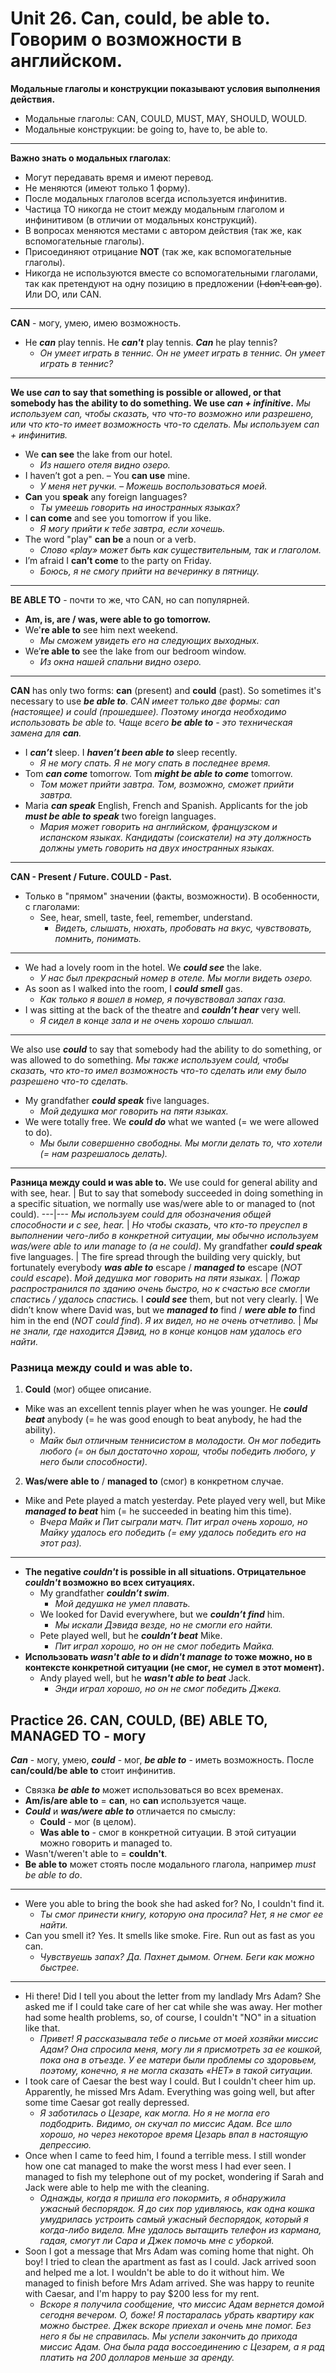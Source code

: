 # Unit 26. Can, could, be able to. Говорим о возможности в английском.

__Модальные глаголы и конструкции показывают условия выполнения действия.__
- Модальные глаголы: CAN, COULD, MUST, MAY, SHOULD, WOULD.
- Модальные конструкции: be going to, have to, be able to.

---
__Важно знать о модальных глаголах__:
- Могут передавать время и имеют перевод.
- Не меняются (имеют только 1 форму).
- После модальных глаголов всегда используется инфинитив.
- Частица TO никогда не стоит между модальным глаголом и инфинитивом (в отличии от модальных конструкций).
- В вопросах меняются местами с автором действия (так же, как вспомогательные глаголы).
- Присоединяют отрицание __NOT__ (так же, как вспомогательные глаголы).
- Никогда не используются вместе со вспомогательными глаголами, так как претендуют на одну позицию в предложении (~~I don't can go~~). Или DO, или CAN.

---
__CAN__ - могу, умею, имею возможность.
- He __*can*__ play tennis. He __*can't*__ play tennis. __*Can*__ he play tennis?
    - *Он умеет играть в теннис. Он не умеет играть в теннис. Он умеет играть в теннис?*

---
__We use *can* to say that something is possible or allowed, or that somebody has the ability to do something. We use *can + infinitive*.__ *Мы используем can, чтобы сказать, что что-то возможно или разрешено, или что кто-то имеет возможность что-то сделать. Мы используем can + инфинитив.*
- We __can see__ the lake from our hotel.
    - *Из нашего отеля видно озеро.*
- I haven’t got a pen. – You __can use__ mine.
    - *У меня нет ручки. – Можешь воспользоваться моей.*
- __Can__ you __speak__ any foreign languages?
    - *Ты умеешь говорить на иностранных языках?*
- I __can come__ and see you tomorrow if you like.
    - *Я могу прийти к тебе завтра, если хочешь.*
- The word "play" __can be__ a noun or a verb.
    - *Слово «play» может быть как существительным, так и глаголом.*
- I’m afraid I __can’t come__ to the party on Friday.
    - *Боюсь, я не смогу прийти на вечеринку в пятницу.*

---
__BE ABLE TO__ - почти то же, что CAN, но can популярней.
- __Am, is, are / was, were able to go tomorrow.__
- We'__re able to__ see him next weekend.
    - *Мы сможем увидеть его на следующих выходных.*
- We’__re able to__ see the lake from our bedroom window.
    - *Из окна нашей спальни видно озеро.*

---
__CAN__ has only two forms: __can__ (present) and __could__ (past). So sometimes it's necessary to use __*be able to*__. *CAN имеет только две формы: can (настоящее) и could (прошедшее). Поэтому иногда необходимо использовать be able to. Чаще всего __be able to__ - это техническая замена для __can__.*
- I __*can’t*__ sleep. I __*haven’t been able to*__ sleep recently.
    - *Я не могу спать. Я не могу спать в последнее время.*
- Tom __*can come*__ tomorrow. Tom __*might be able to come*__ tomorrow.
    - *Том может прийти завтра. Том, возможно, сможет прийти завтра.*
- Maria __*can speak*__ English, French and Spanish. Applicants for the job __*must be able to speak*__ two foreign languages.
    - *Мария может говорить на английском, французском и испанском языках. Кандидаты (соискатели) на эту должность должны уметь говорить на двух иностранных языках.*

---
__CAN - Present / Future. COULD - Past.__
- Только в "прямом" значении (факты, возможности). В особенности, с глаголами:
    - See, hear, smell, taste, feel, remember, understand.
        - *Видеть, слышать, нюхать, пробовать на вкус, чувствовать, помнить, понимать.*

---
- We had a lovely room in the hotel. We __*could see*__ the lake.
    - *У нас был прекрасный номер в отеле. Мы могли видеть озеро.*
- As soon as I walked into the room, I __*could smell*__ gas.
    - *Как только я вошел в номер, я почувствовал запах газа.*
- I was sitting at the back of the theatre and __*couldn’t hear*__ very well.
    - *Я сидел в конце зала и не очень хорошо слышал.*

---
We also use __*could*__ to say that somebody had the ability to do something, or was allowed to do something. *Мы также используем could, чтобы сказать, что кто-то имел возможность что-то сделать или ему было разрешено что-то сделать.*
- My grandfather __*could speak*__ five languages.
    - *Мой дедушка мог говорить на пяти языках.*
- We were totally free. We __*could do*__ what we wanted (= we were allowed to do).
    - *Мы были совершенно свободны. Мы могли делать то, что хотели (= нам разрешалось делать).*

---
__Разница между could и was able to.__
We use could for general ability and with see, hear. | But to say that somebody succeeded in doing something in a specific situation, we normally use was/were able to or managed to (not could).
---|---
*Мы используем could для обозначения общей способности и с see, hear.* | *Но чтобы сказать, что кто-то преуспел в выполнении чего-либо в конкретной ситуации, мы обычно используем was/were able to или manage to (а не could).*
My grandfather __*could speak*__ five languages. | The fire spread through the building very quickly, but fortunately everybody __*was able to*__ escape / __*managed to*__ escape (*NOT could escape*).
*Мой дедушка мог говорить на пяти языках.* | *Пожар распространился по зданию очень быстро, но к счастью все смогли спастись / удалось спастись.*
I __*could see*__ them, but not very clearly. | We didn’t know where David was, but we __*managed to*__ find / __*were able to*__ find him in the end (*NOT could find*).
*Я их видел, но не очень отчетливо.* | *Мы не знали, где находится Дэвид, но в конце концов нам удалось его найти.*

### Разница между could и was able to.
1. __Could__ (мог) общее описание.
- Mike was an excellent tennis player when he was younger. He __*could beat*__ anybody (= he was good enough to beat anybody, he had the ability).
    - *Майк был отличным теннисистом в молодости. Он мог победить любого (= он был достаточно хорош, чтобы победить любого, у него были способности).*
2. __Was/were able to__ / __managed to__ (смог) в конкретном случае.
- Mike and Pete played a match yesterday. Pete played very well, but Mike __*managed to beat*__ him (= he succeeded in beating him this time).
    - *Вчера Майк и Пит сыграли матч. Пит играл очень хорошо, но Майку удалось его победить (= ему удалось победить его на этот раз).*

---
- __The negative *couldn't* is possible in all situations. Отрицательное *couldn't* возможно во всех ситуациях.__
    - My grandfather __*couldn’t swim*__.
        - *Мой дедушка не умел плавать.*
    - We looked for David everywhere, but we __*couldn’t find*__ him.
        - *Мы искали Дэвида везде, но не смогли его найти.*
    - Pete played well, but he __*couldn’t beat*__ Mike.
        - *Пит играл хорошо, но он не смог победить Майка.*
- __Использовать *wasn't able to* и *didn't manage to* тоже можно, но в контексте конкретной ситуации (не смог, не сумел в этот момент).__
    - Andy played well, but he __*wasn't able to beat*__ Jack.
        - *Энди играл хорошо, но он не смог победить Джека.*

## Practice 26. CAN, COULD, (BE) ABLE TO, MANAGED TO - могу

__*Can*__ - могу, умею, __*could*__ - мог, __*be able to*__ - иметь возможность. После __can/could/be able to__ стоит инфинитив.
- Связка __*be able to*__ может использоваться во всех временах.
- __Am/is/are able to__ = __can__, но __can__ используется чаще.
- __*Could*__ и __*was/were able to*__ отличается по смыслу:
    - __Could__ - мог (в целом).
    - __Was able to__ - смог в конкретной ситуации. В этой ситуации можно говорить и managed to.
- Wasn't/weren't able to = __couldn't__.
- __Be able to__ может стоять после модального глагола, например *must be able to do*.

---
- Were you able to bring the book she had asked for? No, I couldn't find it.
    - *Ты смог принести книгу, которую она просила? Нет, я не смог ее найти.*
- Can you smell it? Yes. It smells like smoke. Fire. Run out as fast as you can.
    - *Чувствуешь запах? Да. Пахнет дымом. Огнем. Беги как можно быстрее.*

---
- Hi there! Did I tell you about the letter from my landlady Mrs Adam? She asked me if I could take care of her cat while she was away. Her mother had some health problems, so, of course, I couldn't "NO" in a situation like that.
    - *Привет! Я рассказывала тебе о письме от моей хозяйки миссис Адам? Она спросила меня, могу ли я присмотреть за ее кошкой, пока она в отъезде. У ее матери были проблемы со здоровьем, поэтому, конечно, я не могла сказать «НЕТ» в такой ситуации.*
- I took care of Caesar the best way I could. But I couldn't cheer him up. Apparently, he missed Mrs Adam. Everything was going well, but after some time Caesar got really depressed.
    - *Я заботилась о Цезаре, как могла. Но я не могла его подбодрить. Видимо, он скучал по миссис Адам. Все шло хорошо, но через некоторое время Цезарь впал в настоящую депрессию.*
- Once when I came to feed him, I found a terrible mess. I still wonder how one cat managed to make the worst mess I had ever seen. I managed to fish my telephone out of my pocket, wondering if Sarah and Jack were able to help me with the cleaning.
    - *Однажды, когда я пришла его покормить, я обнаружила ужасный беспорядок. Я до сих пор удивляюсь, как одна кошка умудрилась устроить самый ужасный беспорядок, который я когда-либо видела. Мне удалось вытащить телефон из кармана, гадая, смогут ли Сара и Джек помочь мне с уборкой.*
- Soon I got a message that Mrs Adam was coming home that night. Oh boy! I tried to clean the apartment as fast as I could. Jack arrived soon and helped me a lot. I wouldn't be able to do it without him. We managed to finish before Mrs Adam arrived. She was happy to reunite with Caesar, and I'm happy to pay $200 less for my rent.
    - *Вскоре я получила сообщение, что миссис Адам вернется домой сегодня вечером. О, боже! Я постаралась убрать квартиру как можно быстрее. Джек вскоре приехал и очень мне помог. Без него я бы не справилась. Мы успели закончить до прихода миссис Адам. Она была рада воссоединению с Цезарем, а я рад платить на 200 долларов меньше за аренду.*
